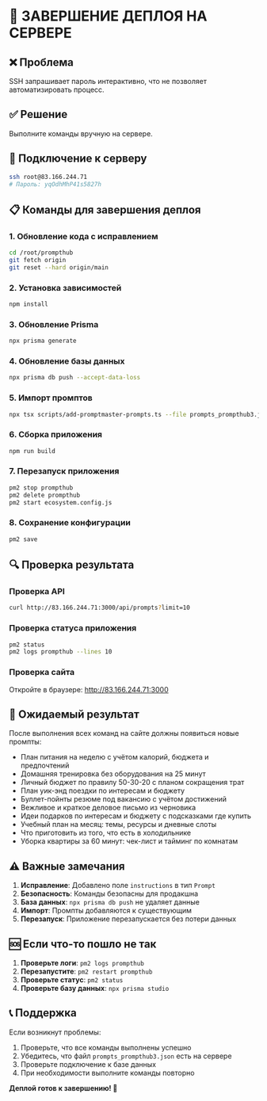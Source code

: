 # 🚀 ЗАВЕРШЕНИЕ ДЕПЛОЯ НА СЕРВЕРЕ

## ❌ Проблема
SSH запрашивает пароль интерактивно, что не позволяет автоматизировать процесс.

## ✅ Решение
Выполните команды вручную на сервере.

## 🔐 Подключение к серверу
```bash
ssh root@83.166.244.71
# Пароль: yqOdhMhP41s5827h
```

## 📋 Команды для завершения деплоя

### 1. Обновление кода с исправлением
```bash
cd /root/prompthub
git fetch origin
git reset --hard origin/main
```

### 2. Установка зависимостей
```bash
npm install
```

### 3. Обновление Prisma
```bash
npx prisma generate
```

### 4. Обновление базы данных
```bash
npx prisma db push --accept-data-loss
```

### 5. Импорт промптов
```bash
npx tsx scripts/add-promptmaster-prompts.ts --file prompts_prompthub3.json
```

### 6. Сборка приложения
```bash
npm run build
```

### 7. Перезапуск приложения
```bash
pm2 stop prompthub
pm2 delete prompthub
pm2 start ecosystem.config.js
```

### 8. Сохранение конфигурации
```bash
pm2 save
```

## 🔍 Проверка результата

### Проверка API
```bash
curl http://83.166.244.71:3000/api/prompts?limit=10
```

### Проверка статуса приложения
```bash
pm2 status
pm2 logs prompthub --lines 10
```

### Проверка сайта
Откройте в браузере: http://83.166.244.71:3000

## 🎯 Ожидаемый результат

После выполнения всех команд на сайте должны появиться новые промпты:
- План питания на неделю с учётом калорий, бюджета и предпочтений
- Домашняя тренировка без оборудования на 25 минут
- Личный бюджет по правилу 50-30-20 с планом сокращения трат
- План уик-энд поездки по интересам и бюджету
- Буллет-пойнты резюме под вакансию с учётом достижений
- Вежливое и краткое деловое письмо из черновика
- Идеи подарков по интересам и бюджету с подсказками где купить
- Учебный план на месяц: темы, ресурсы и дневные слоты
- Что приготовить из того, что есть в холодильнике
- Уборка квартиры за 60 минут: чек-лист и тайминг по комнатам

## ⚠️ Важные замечания

1. **Исправление**: Добавлено поле `instructions` в тип `Prompt`
2. **Безопасность**: Команды безопасны для продакшна
3. **База данных**: `npx prisma db push` не удаляет данные
4. **Импорт**: Промпты добавляются к существующим
5. **Перезапуск**: Приложение перезапускается без потери данных

## 🆘 Если что-то пошло не так

1. **Проверьте логи**: `pm2 logs prompthub`
2. **Перезапустите**: `pm2 restart prompthub`
3. **Проверьте статус**: `pm2 status`
4. **Проверьте базу данных**: `npx prisma studio`

## 📞 Поддержка

Если возникнут проблемы:
1. Проверьте, что все команды выполнены успешно
2. Убедитесь, что файл `prompts_prompthub3.json` есть на сервере
3. Проверьте подключение к базе данных
4. При необходимости выполните команды повторно

**Деплой готов к завершению! 🎉**
